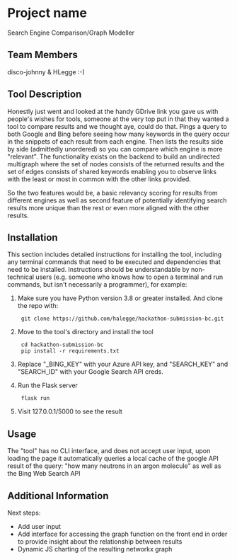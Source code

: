# Project name
Search Engine Comparison/Graph Modeller

## Team Members
disco-johnny & HLegge :-)

## Tool Description
Honestly just went and looked at the handy GDrive link you gave us with people's wishes for tools, someone at the very top put in that they wanted a tool to compare results and we thought aye, could do that.
Pings a query to both Google and Bing before seeing how many keywords in the query occur in the snippets of each result from each engine. 
Then lists the results side by side (admittedly unordered) so you can compare which engine is more "relevant". 
The functionality exists on the backend to build an undirected multigraph where the set of nodes consists of the returned results and the set of edges consists of shared keywords enabling you to observe links with the least or most in common with the other links provided.

So the two features would be, a basic relevancy scoring for results from different engines as well as second feature of potentially identifying search results more unique than the rest or even more aligned with the other results.

## Installation
This section includes detailed instructions for installing the tool, including any terminal commands that need to be executed and dependencies that need to be installed. Instructions should be understandable by non-technical users (e.g. someone who knows how to open a terminal and run commands, but isn't necessarily a programmer), for example:

1. Make sure you have Python version 3.8 or greater installed. And clone the repo with:
		
		git clone https://github.com/halegge/hackathon-submission-bc.git

2. Move to the tool's directory and install the tool

        cd hackathon-submission-bc
        pip install -r requirements.txt
		
3. Replace "_BING_KEY" with your Azure API key, and "SEARCH_KEY" and "SEARCH_ID" with your Google Search API creds.
		
3. Run the Flask server 

		flask run
		
4. Visit 127.0.0.1/5000 to see the result

## Usage
The "tool" has no CLI interface, and does not accept user input, upon loading the page it automatically queries a local cache of the google API result of the query: "how many neutrons in an argon molecule" as well as the Bing Web Search API

## Additional Information
Next steps:
- Add user input
- Add interface for accessing the graph function on the front end in order to provide insight about the relationship between results
- Dynamic JS charting of the resulting networkx graph